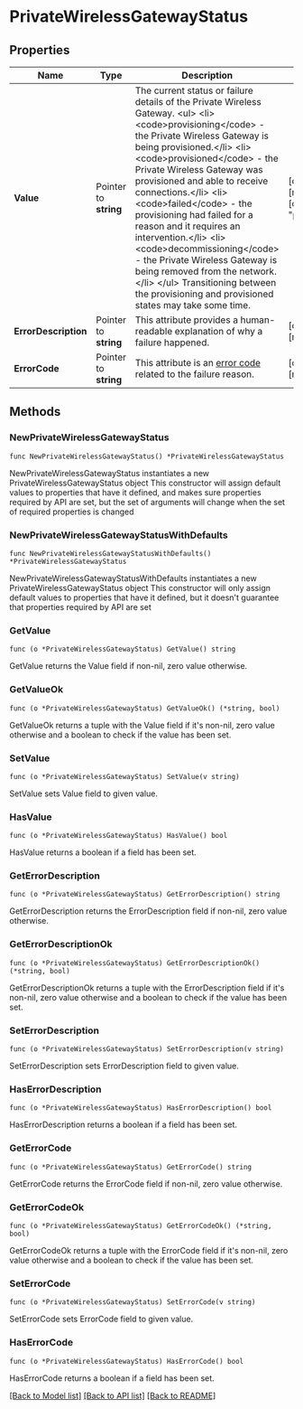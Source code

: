 # PrivateWirelessGatewayStatus

## Properties

Name | Type | Description | Notes
------------ | ------------- | ------------- | -------------
**Value** | Pointer to **string** | The current status or failure details of the Private Wireless Gateway. &lt;ul&gt;  &lt;li&gt;&lt;code&gt;provisioning&lt;/code&gt; - the Private Wireless Gateway is being provisioned.&lt;/li&gt;  &lt;li&gt;&lt;code&gt;provisioned&lt;/code&gt; - the Private Wireless Gateway was provisioned and able to receive connections.&lt;/li&gt;  &lt;li&gt;&lt;code&gt;failed&lt;/code&gt; - the provisioning had failed for a reason and it requires an intervention.&lt;/li&gt;  &lt;li&gt;&lt;code&gt;decommissioning&lt;/code&gt; - the Private Wireless Gateway is being removed from the network.&lt;/li&gt;  &lt;/ul&gt;  Transitioning between the provisioning and provisioned states may take some time. | [optional] [readonly] [default to "provisioning"]
**ErrorDescription** | Pointer to **string** | This attribute provides a human-readable explanation of why a failure happened. | [optional] [readonly] 
**ErrorCode** | Pointer to **string** | This attribute is an [error code](https://developers.telnyx.com/api/errors) related to the failure reason. | [optional] [readonly] 

## Methods

### NewPrivateWirelessGatewayStatus

`func NewPrivateWirelessGatewayStatus() *PrivateWirelessGatewayStatus`

NewPrivateWirelessGatewayStatus instantiates a new PrivateWirelessGatewayStatus object
This constructor will assign default values to properties that have it defined,
and makes sure properties required by API are set, but the set of arguments
will change when the set of required properties is changed

### NewPrivateWirelessGatewayStatusWithDefaults

`func NewPrivateWirelessGatewayStatusWithDefaults() *PrivateWirelessGatewayStatus`

NewPrivateWirelessGatewayStatusWithDefaults instantiates a new PrivateWirelessGatewayStatus object
This constructor will only assign default values to properties that have it defined,
but it doesn't guarantee that properties required by API are set

### GetValue

`func (o *PrivateWirelessGatewayStatus) GetValue() string`

GetValue returns the Value field if non-nil, zero value otherwise.

### GetValueOk

`func (o *PrivateWirelessGatewayStatus) GetValueOk() (*string, bool)`

GetValueOk returns a tuple with the Value field if it's non-nil, zero value otherwise
and a boolean to check if the value has been set.

### SetValue

`func (o *PrivateWirelessGatewayStatus) SetValue(v string)`

SetValue sets Value field to given value.

### HasValue

`func (o *PrivateWirelessGatewayStatus) HasValue() bool`

HasValue returns a boolean if a field has been set.

### GetErrorDescription

`func (o *PrivateWirelessGatewayStatus) GetErrorDescription() string`

GetErrorDescription returns the ErrorDescription field if non-nil, zero value otherwise.

### GetErrorDescriptionOk

`func (o *PrivateWirelessGatewayStatus) GetErrorDescriptionOk() (*string, bool)`

GetErrorDescriptionOk returns a tuple with the ErrorDescription field if it's non-nil, zero value otherwise
and a boolean to check if the value has been set.

### SetErrorDescription

`func (o *PrivateWirelessGatewayStatus) SetErrorDescription(v string)`

SetErrorDescription sets ErrorDescription field to given value.

### HasErrorDescription

`func (o *PrivateWirelessGatewayStatus) HasErrorDescription() bool`

HasErrorDescription returns a boolean if a field has been set.

### GetErrorCode

`func (o *PrivateWirelessGatewayStatus) GetErrorCode() string`

GetErrorCode returns the ErrorCode field if non-nil, zero value otherwise.

### GetErrorCodeOk

`func (o *PrivateWirelessGatewayStatus) GetErrorCodeOk() (*string, bool)`

GetErrorCodeOk returns a tuple with the ErrorCode field if it's non-nil, zero value otherwise
and a boolean to check if the value has been set.

### SetErrorCode

`func (o *PrivateWirelessGatewayStatus) SetErrorCode(v string)`

SetErrorCode sets ErrorCode field to given value.

### HasErrorCode

`func (o *PrivateWirelessGatewayStatus) HasErrorCode() bool`

HasErrorCode returns a boolean if a field has been set.


[[Back to Model list]](../README.md#documentation-for-models) [[Back to API list]](../README.md#documentation-for-api-endpoints) [[Back to README]](../README.md)


